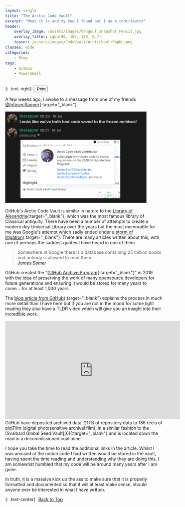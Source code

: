 ```yaml
---
layout: single
title: "The Arctic Code Vault"
excerpt: "What it is and my how I found out I am a contributor"
header:
    overlay_image: /assets/images/hangout_snapshot_Pencil.jpg
    overlay_filter: rgba(90, 104, 129, 0.7)
    teaser: /assets/images/CodeVault/ArcticVaultPopUp.png
classes: wide
categories:
    - Blog
tags:
    - GitHub
    - PowerShell
---
```


<script src="https://formspree.io/js/formbutton-v1.0.0.min.js" defer></script>
<script>
  window.formbutton=window.formbutton||function(){(formbutton.q=formbutton.q||[]).push(arguments)};
/* customize formbutton here*/     
  formbutton("create", {
    action: "https://formspree.io/xvowjgjd",
    buttonImg: "<i class='fas fa-envelope' style='font-size:20px'/>",
    theme: "minimal",
    title: "Contact Me!",
    fields: [
      { 
        type: "email", 
        label: "Email:", 
        name: "email",
        required: true,
        placeholder: "your@email.com"
      },
      {
        type: "textarea",
        label: "Message:",
        name: "message",
        required: true,
        placeholder: "What's on your mind?",
      },
      { type: "submit" }      
    ],
    styles: {
      fontFamily: "Roboto",
      fontSize: "1em",
      title: {
        background: "#999999",
      },
      button: {
        background: "#999999",
      }
    },
    initiallyVisible: false
  });
</script>

{: .text-right}
<span style="font-size:11px;"><button onclick="window.print()"><i class="fas fa-print" aria-hidden="true" style="color: black; margin-right:5px;"></i>Print</button></span>

A few weeks ago, I awoke to a message from one of my friends [<icon class="fab fa-twitter"></icon> @InfosecSapper][1]{:target="\_blank"}

![](/assets/images/CodeVault/ArcticVaultMessage.png)

GitHub's Arctic Code Vault is similar in nature to the [Library of Alexandria][2]{:target="\_blank"}, which was the most famous library of Classical antiquity. There have been a number of attempts to create a modern day Universal Library over the years but the most memorable for me was Google's attempt which sadly ended under a [storm of litigation][3]{:target="\_blank"}. There are many articles written about this, with one of perhaps the saddest quotes I have heard in one of them

> Somewhere at Google there is a database containing 25 million books and nobody is allowed to read them.  
> <cite><a href="https://www.theatlantic.com/technology/archive/2017/04/the-tragedy-of-google-books/523320/" target="_blank">James Somer</a></cite>

GitHub created the "[GitHub Archive Program][4]{:target="\_blank"}" in 2019 with the idea of preserving the work of many opensource developers for future generations and ensuring it would be stored for many years to come....for at least 1,000 years.

The [blog article from GitHub][5]{:target="\_blank"} explains the process in much more detail than I have here but if you are not in the mood for some light reading they also have a TLDR video which will give you an insight into their incredible work.

<iframe width="560" height="315" src="https://www.youtube.com/embed/fzI9FNjXQ0o" frameborder="0" allow="accelerometer; autoplay; encrypted-media; gyroscope; picture-in-picture" allowfullscreen></iframe>
<br>
GitHub have deposited archived data, 21TB of repository data to 186 reels of piqlFilm (digital photosensitive archival film), in a similar fashion to the [Svalbard Global Seed Vault][6]{:target="_blank"} and is located down the road in a decommissioned coal mine.

I hope you take the time to read the additional links in the article. Whilst I was amused at the notion code I had written would be stored in the vault, having spent the time reading and understanding why they are doing this, I am somewhat humbled that my code will be around many years after I am gone.

In truth, it is a massive kick up the ass to make sure that it is properly formatted and documented so that it will at least make sense, should anyone ever be interested in what I have written.

{: .text-center}
<a href="#" class="btn btn--info btn--small"><i class="fas fa-caret-up" aria-hidden="true" style="color: white; margin-right:5px;"></i>Back to Top</a>

[1]: https://twitter.com/InfosecSapper
[2]: https://www.britannica.com/topic/Library-of-Alexandria
[3]: https://www.edsurge.com/news/2017-08-10-what-happened-to-google-s-effort-to-scan-millions-of-university-library-books
[4]: https://archiveprogram.github.com/
[5]: https://github.blog/2020-07-16-github-archive-program-the-journey-of-the-worlds-open-source-code-to-the-arctic/
[6]: https://www.seedvault.no/
